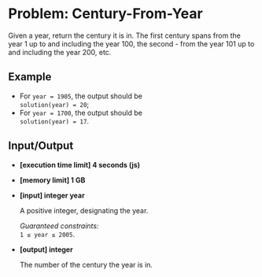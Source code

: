 # Problem: Century-From-Year
Given a year, return the century it is in. The first century spans from the year 1 up to and including the year 100, the second - from the year 101 up to and including the year 200, etc.
## Example
<ul>
<li>For <code>year = 1905</code>, the output should be<br>
<code>solution(year) = 20</code>;</li>
<li>For <code>year = 1700</code>, the output should be<br>
<code>solution(year) = 17</code>.</li>
</ul>

## Input/Output
<ul>
<li>
<p><strong>[execution time limit] 4 seconds (js)</strong></p>
</li>
<li>
<p><strong>[memory limit] 1 GB</strong></p>
</li>
<li>
<p><strong>[input] integer year</strong></p>
<p>A positive integer, designating the year.</p>
<p><em>Guaranteed constraints:</em><br>
<code>1 ≤ year ≤ 2005</code>.</p>
</li>
<li>
<p><strong>[output] integer</strong></p>
<p>The number of the century the year is in.</p>
</li>
</ul>
</div>

